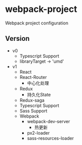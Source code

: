 # webpack-project
Webpack project configuration

## Version

- v0
  - Typescript Support
  - libraryTarget -> 'umd'
- v1
  - React
  - React-Router
    - 中心化处理
  - Redux
    - 持久化State
  - Redux-saga
  - Typescript Support
  - Sass Support
  - Webpack
    - webpack-dev-server
      - 热更新
    - px2-loader
    - sass-resources-loader

